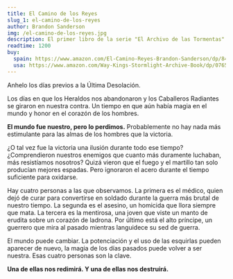 ```yaml
---
title: El Camino de los Reyes
slug_1: el-camino-de-los-reyes
author: Brandon Sanderson
img: /el-camino-de-los-reyes.jpg
description: El primer libro de la serie "El Archivo de las Tormentas" de Brandon Sanderson.
readtime: 1200
buy:
  spain: https://www.amazon.com/El-Camino-Reyes-Brandon-Sanderson/dp/8416728031
  usa: https://www.amazon.com/Way-Kings-Stormlight-Archive-Book/dp/0765326353
---
```


Anhelo los días previos a la Última Desolación.

Los días en que los Heraldos nos abandonaron y los Caballeros Radiantes se giraron en nuestra contra. Un tiempo en que aún había magia en el mundo y honor en el corazón de los hombres.

**El mundo fue nuestro, pero lo perdimos.** Probablemente no hay nada más estimulante para las almas de los hombres que la victoria.

¿O tal vez fue la victoria una ilusión durante todo ese tiempo? ¿Comprendieron nuestros enemigos que cuanto más duramente luchaban, más resistíamos nosotros? Quizá vieron que el fuego y el martillo tan solo producían mejores espadas. Pero ignoraron el acero durante el tiempo suficiente para oxidarse.

Hay cuatro personas a las que observamos. La primera es el médico, quien dejó de curar para convertirse en soldado durante la guerra más brutal de nuestro tiempo. La segunda es el asesino, un homicida que llora siempre que mata. La tercera es la mentirosa, una joven que viste un manto de erudita sobre un corazón de ladrona. Por último está el alto príncipe, un guerrero que mira al pasado mientras languidece su sed de guerra.

El mundo puede cambiar. La potenciación y el uso de las esquirlas pueden aparecer de nuevo, la magia de los días pasados puede volver a ser nuestra. Esas cuatro personas son la clave.

**Una de ellas nos redimirá. Y una de ellas nos destruirá.**
